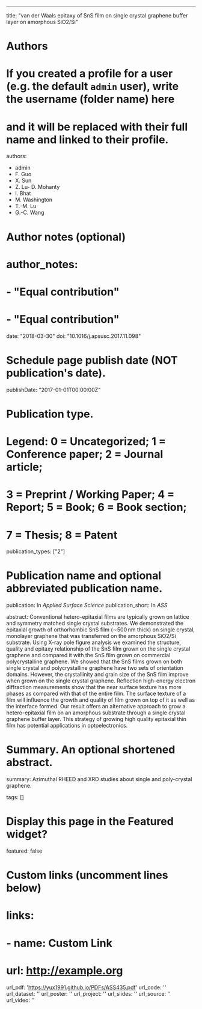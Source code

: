 ---
title: "van der Waals epitaxy of SnS film on single crystal graphene buffer layer on amorphous SiO2/Si"

# Authors
# If you created a profile for a user (e.g. the default `admin` user), write the username (folder name) here 
# and it will be replaced with their full name and linked to their profile.
authors:
- admin
- F. Guo
- X. Sun
- Z. Lu- D. Mohanty
- I. Bhat
- M. Washington
- T.-M. Lu
- G.-C. Wang

# Author notes (optional)
# author_notes:
# - "Equal contribution"
# - "Equal contribution"

date: "2018-03-30"
doi: "10.1016/j.apsusc.2017.11.098"

# Schedule page publish date (NOT publication's date).
publishDate: "2017-01-01T00:00:00Z"

# Publication type.
# Legend: 0 = Uncategorized; 1 = Conference paper; 2 = Journal article;
# 3 = Preprint / Working Paper; 4 = Report; 5 = Book; 6 = Book section;
# 7 = Thesis; 8 = Patent
publication_types: ["2"]

# Publication name and optional abbreviated publication name.
publication: In *Applied Surface Science*
publication_short: In *ASS*

abstract: Conventional hetero-epitaxial films are typically grown on lattice and symmetry matched single crystal substrates. We demonstrated the epitaxial growth of orthorhombic SnS film (∼500 nm thick) on single crystal, monolayer graphene that was transferred on the amorphous SiO2/Si substrate. Using X-ray pole figure analysis we examined the structure, quality and epitaxy relationship of the SnS film grown on the single crystal graphene and compared it with the SnS film grown on commercial polycrystalline graphene. We showed that the SnS films grown on both single crystal and polycrystalline graphene have two sets of orientation domains. However, the crystallinity and grain size of the SnS film improve when grown on the single crystal graphene. Reflection high-energy electron diffraction measurements show that the near surface texture has more phases as compared with that of the entire film. The surface texture of a film will influence the growth and quality of film grown on top of it as well as the interface formed. Our result offers an alternative approach to grow a hetero-epitaxial film on an amorphous substrate through a single crystal graphene buffer layer. This strategy of growing high quality epitaxial thin film has potential applications in optoelectronics.

# Summary. An optional shortened abstract.
summary: Azimuthal RHEED and XRD studies about single and poly-crystal graphene.

tags: []

# Display this page in the Featured widget?
featured: false

# Custom links (uncomment lines below)
# links:
# - name: Custom Link
#   url: http://example.org

url_pdf: 'https://yux1991.github.io/PDFs/ASS435.pdf'
url_code: ''
url_dataset: ''
url_poster: ''
url_project: ''
url_slides: ''
url_source: ''
url_video: ''
